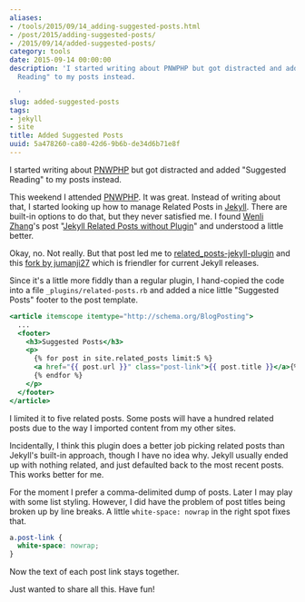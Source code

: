 ```yaml
---
aliases:
- /tools/2015/09/14_adding-suggested-posts.html
- /post/2015/adding-suggested-posts/
- /2015/09/14/added-suggested-posts/
category: tools
date: 2015-09-14 00:00:00
description: 'I started writing about PNWPHP but got distracted and added "Suggested
  Reading" to my posts instead.

  '
slug: added-suggested-posts
tags:
- jekyll
- site
title: Added Suggested Posts
uuid: 5a478260-ca80-42d6-9b6b-de34d6b71e8f
---
```


I started writing about [PNWPHP][] but got distracted and added "Suggested
Reading" to my posts instead.

[PNWPHP]: http://www.pnwphp.com/

<!--more-->

This weekend I attended [PNWPHP][]. It was great. Instead of writing about that,
I started looking up how to manage Related Posts in [Jekyll][]. There are built-in
options to do that, but they never satisfied me. I found [Wenli Zhang][]'s post
"[Jekyll Related Posts without Plugin][]" and understood a little better.

Okay, no. Not really. But that post led me to [related_posts-jekyll-plugin][] and
this [fork by jumanji27][] which is friendler for current Jekyll releases.

[Jekyll]: http://jekyllrb.com
[Wenli Zhang]: http://zhangwenli.com/
[Jekyll Related Posts without Plugin]: http://zhangwenli.com/blog/2014/07/15/jekyll-related-posts-without-plugin/
[related_posts-jekyll-plugin]: https://github.com/LawrenceWoodman/related_posts-jekyll_plugin
[fork by jumanji27]: https://github.com/jumanji27/related_posts-jekyll_plugin

Since it's a little more fiddly than a regular plugin, I hand-copied the code into a file `_plugins/related-posts.rb`
and added a nice little "Suggested Posts" footer to the post template.

``` handlebars
<article itemscope itemtype="http://schema.org/BlogPosting">
  ...
  <footer>
    <h3>Suggested Posts</h3>
    <p>
      {% for post in site.related_posts limit:5 %}
      <a href="{{ post.url }}" class="post-link">{{ post.title }}</a>{% unless forloop.last %}, {% endunless %}
      {% endfor %}
    </p>
  </footer>
</article>
```

I limited it to five related posts. Some posts will
have a hundred related posts due to the way I imported content from my other
sites.

Incidentally, I think this plugin does a better job picking related posts than
Jekyll's built-in approach, though I have no idea why. Jekyll usually ended up
with nothing related, and just defaulted back to the most recent posts. This
works better for me.

For the moment I prefer a comma-delimited dump of posts. Later I may play with
some list styling. However, I did have the problem of post titles being broken
up by line breaks. A little `white-space: nowrap` in the right spot fixes that.

``` css
a.post-link {
  white-space: nowrap;
}
```

Now the text of each post link stays together.

Just wanted to share all this. Have fun!